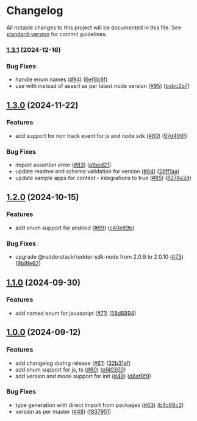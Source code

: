 # Changelog

All notable changes to this project will be documented in this file. See [standard-version](https://github.com/conventional-changelog/standard-version) for commit guidelines.

### [1.3.1](https://github.com/rudderlabs/rudder-typer/compare/v1.3.0...v1.3.1) (2024-12-16)


### Bug Fixes

* handle enum names ([#94](https://github.com/rudderlabs/rudder-typer/issues/94)) ([6ef8b8f](https://github.com/rudderlabs/rudder-typer/commit/6ef8b8fd6b8a9e2eee9e3d5873d48dbf1b95a0d9))
* use with instead of assert as per latest node version ([#95](https://github.com/rudderlabs/rudder-typer/issues/95)) ([babc2b7](https://github.com/rudderlabs/rudder-typer/commit/babc2b7b2b6d7ce31bf1d0c7e10a9b2aae544e15))

## [1.3.0](https://github.com/rudderlabs/rudder-typer/compare/v1.2.0...v1.3.0) (2024-11-22)


### Features

* add support for non track event for js and node sdk ([#80](https://github.com/rudderlabs/rudder-typer/issues/80)) ([97d496f](https://github.com/rudderlabs/rudder-typer/commit/97d496f628ddc788e8d509e9c11e06ce268356be))


### Bug Fixes

* import assertion error ([#83](https://github.com/rudderlabs/rudder-typer/issues/83)) ([a1bed21](https://github.com/rudderlabs/rudder-typer/commit/a1bed2135d2f18fe2f933bc1d7f2a294d1af55c8))
* update readme and schema validation for version ([#84](https://github.com/rudderlabs/rudder-typer/issues/84)) ([28ff1aa](https://github.com/rudderlabs/rudder-typer/commit/28ff1aa7ecfc524f8c29d27d88cef917e49856f7))
* update sample apps for context - integrations to true ([#85](https://github.com/rudderlabs/rudder-typer/issues/85)) ([8274a2d](https://github.com/rudderlabs/rudder-typer/commit/8274a2dbaa80ab01ac7452bed128ef89689aacdf))

## [1.2.0](https://github.com/rudderlabs/rudder-typer/compare/v1.1.0...v1.2.0) (2024-10-15)


### Features

* add enum support for android ([#69](https://github.com/rudderlabs/rudder-typer/issues/69)) ([c40e69b](https://github.com/rudderlabs/rudder-typer/commit/c40e69b60daadef4f6baba0cbe8a58e15054348b))


### Bug Fixes

* upgrade @rudderstack/rudder-sdk-node from 2.0.9 to 2.0.10 ([#73](https://github.com/rudderlabs/rudder-typer/issues/73)) ([9b9fe62](https://github.com/rudderlabs/rudder-typer/commit/9b9fe621a87f9ca145c9432a4e6e1beb9cf3073f))

## [1.1.0](https://github.com/rudderlabs/rudder-typer/compare/v1.0.0...v1.1.0) (2024-09-30)


### Features

* add named enum for javascript ([#71](https://github.com/rudderlabs/rudder-typer/issues/71)) ([58d6894](https://github.com/rudderlabs/rudder-typer/commit/58d6894ab244f9d1ed640445b802e39bf88ecd6b))

## [1.0.0](https://github.com/rudderlabs/rudder-typer/compare/v1.0.0-beta.8...v1.0.0) (2024-09-12)


### Features

* add changelog during release ([#61](https://github.com/rudderlabs/rudder-typer/issues/61)) ([32b31ef](https://github.com/rudderlabs/rudder-typer/commit/32b31efeaab94deb58ea61356644cb517592012d))
* add enum support for js, ts  ([#60](https://github.com/rudderlabs/rudder-typer/issues/60)) ([ef40300](https://github.com/rudderlabs/rudder-typer/commit/ef403008ad638265ba505b74aec99d96b7cca8c8))
* add version and mode support for init ([#49](https://github.com/rudderlabs/rudder-typer/pull/49)) ([d8af9f9](https://github.com/rudderlabs/rudder-typer/commit/d8af9f977caac9c5932f565a0e13fd42d10231bc))


### Bug Fixes

* type generation with direct import from packages ([#63](https://github.com/rudderlabs/rudder-typer/issues/63)) ([b4c68c2](https://github.com/rudderlabs/rudder-typer/commit/b4c68c29d8dec1b50067c0ad6c878d819974392d))
* version as per master ([#48](https://github.com/rudderlabs/rudder-typer/pull/48)) ([f837951](https://github.com/rudderlabs/rudder-typer/commit/f8379514725366d0e3c4fab03f204662c8e10679))
